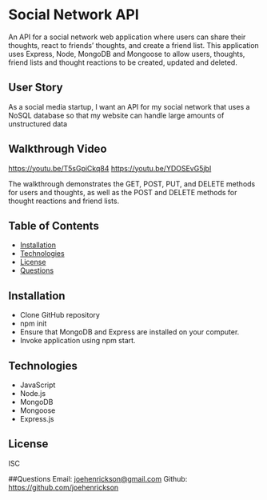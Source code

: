 # Social Network API

An API for a social network web application where users can share their thoughts, react to friends’ thoughts, and create a friend list. This application uses Express, Node, MongoDB and Mongoose to allow users, thoughts, friend lists and thought reactions to be created, updated and deleted. 

## User Story
As a social media startup, I want an API for my social network that uses a NoSQL database so that my website can handle large amounts of unstructured data

## Walkthrough Video
https://youtu.be/T5sGpiCkq84
https://youtu.be/YDOSEvG5jbI

The walkthrough demonstrates the GET, POST, PUT, and DELETE methods for users and thoughts, as well as the POST and DELETE methods for thought reactions and friend lists.

## Table of Contents

* [Installation](#installation)
* [Technologies](#technologies)
* [License](#license)
* [Questions](#questions)

## Installation 
* Clone GitHub repository
* npm init
* Ensure that MongoDB and Express are installed on your computer. 
* Invoke application using npm start. 

## Technologies 
* JavaScript
* Node.js
* MongoDB
* Mongoose
* Express.js

## License
ISC

##Questions
Email: joehenrickson@gmail.com
Github: https://github.com/joehenrickson
